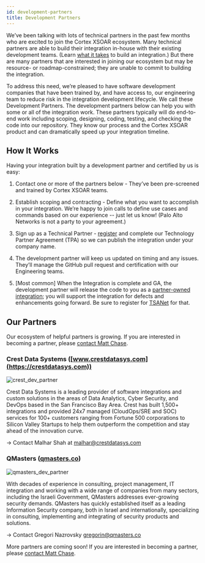 ```yaml
---
id: development-partners
title: Development Partners
---
```


We’ve been talking with lots of technical partners in the past few months who are excited to join the Cortex XSOAR ecosystem. Many technical partners are able to build their integration in-house with their existing development teams. (Learn [what it takes](become-a-tech-partner) to build an integration.) But there are many partners that are interested in joining our ecosystem but may be resource- or roadmap-constrained; they are unable to commit to building the integration.

To address this need, we’re pleased to have software development companies that have been trained by, and have access to, our engineering team to reduce risk in the integration development lifecycle. We call these Development Partners. The development partners below can help you with some or all of the integration work. These partners typically will do end-to-end work including scoping, designing, coding, testing, and checking the code into our repository. They know our process and the Cortex XSOAR product and can dramatically speed up your integration timeline.

## How It Works
Having your integration built by a development partner and certified by us is easy:

1. Contact one or more of the partners below - They’ve been pre-screened and trained by Cortex XSOAR teams.

2. Establish scoping and contracting - Define what you want to accomplish in your integration. We’re happy to join calls to define use cases and commands based on our experience -- just let us know! (Palo Alto Networks is not a party to your agreement.)

3. Sign up as a Technical Partner - [register](https://start.paloaltonetworks.com/become-a-technology-partner) and complete our Technology Partner Agreement (TPA) so we can publish the integration under your company name.

4. The development partner will keep us updated on timing and any issues. They’ll manage the GitHub pull request and certification with our Engineering teams.

5. [Most common] When the Integration is complete and GA, the development partner will release the code to you as a [partner-owned integration](partner-owned-integration); you will support the integration for defects and enhancements going forward. Be sure to register for [TSANet](https://paloaltonetworks-nextwave.connect.tsanet.org/) for that.

## Our Partners
Our ecosystem of helpful partners is growing. If you are interested in becoming a partner, please [contact Matt Chase](mailto:mchase@paloaltonetworks.com).



### Crest Data Systems ([www.crestdatasys.com](https://crestdatasys.com))

![crest_dev_partner](../doc_imgs/partners/crest_dev_partner.png)

Crest Data Systems is a leading provider of software integrations and custom solutions in the areas of Data Analytics, Cyber Security, and DevOps based in the San Francisco Bay Area. Crest has built 1,500+ integrations and provided 24x7 managed (CloudOps/SRE and SOC) services for 100+ customers ranging from Fortune 500 corporations to Silicon Valley Startups to help them outperform the competition and stay ahead of the innovation curve.

→ Contact Malhar Shah at [malhar@crestdatasys.com](mailto:malhar@crestdatasys.com)


### QMasters ([qmasters.co](https://qmasters.com))

![qmasters_dev_partner](../doc_imgs/partners/qmasters_dev_partner.png)


With decades of experience in consulting, project management, IT integration and working with a wide range of companies from many sectors, including the Israeli Government, QMasters addresses ever-growing security demands. QMasters has quickly established itself as a leading Information Security company, both in Israel and internationally, specializing in consulting, implementing and integrating of security products and solutions.

→ Contact Gregori Nazrovsky [gregorin@qmasters.co](mailto:gregorin@qmasters.com)


More partners are coming soon! If you are interested in becoming a partner, please [contact Matt Chase](mailto:mchase@paloaltonetworks.com).
